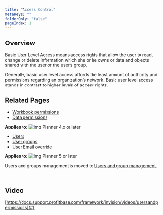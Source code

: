 ```yaml
---
title: "Access Control"
metaKeys: ""
folderOnly: "false"
pageIndex: 1
---
```

## Overview
Basic User Level Access means access rights that allow the user to read, change or delete information which she or he owns or data and objects shared with the user or the user’s group.

Generally, basic user level access affords the least amount of authority and permissions regarding an organization’s network. Basic user level access stands in contrast to higher levels of access rights.
<br/>

## Related Pages

-  [Workbook permissions](/planner/workbooks/administration/access-control/workbook-permissions)
-  [Data permissions](/planner/workbooks/administration/access-control/data-permissions)

**Applies to:** ![img](https://profitbasedocs.blob.core.windows.net/icons/yes-icon.png) Planner 4.x or later
<br/>

-  [Users](/planner/workbooks/administration/access-control/user-management)
-  [User groups](/planner/workbooks/administration/access-control/group-management)
-  [User Email override](/planner/workbooks/administration/access-control/user-email-override)

**Applies to:** ![img](https://profitbasedocs.blob.core.windows.net/icons/yes-icon.png) Planner 5 or later
<br/>

Users and groups management is moved to [Users and group management](/planner/workbooks/administration/users-and-group-management).

<br/>


## Video
[https://docs.support.profitbase.com/framework/invision/videos/usersandpermissions](#)

